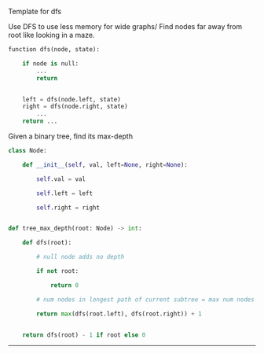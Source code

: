 Template for dfs

Use DFS to use less memory for wide graphs/ Find nodes far away from root like looking in a maze.

```python
function dfs(node, state):

    if node is null:
        ...
        return


    left = dfs(node.left, state)
    right = dfs(node.right, state)
        ...
    return ...
```

Given a binary tree, find its max-depth

```python
class Node:

    def __init__(self, val, left=None, right=None):

        self.val = val

        self.left = left

        self.right = right


def tree_max_depth(root: Node) -> int:

    def dfs(root):

        # null node adds no depth

        if not root:

            return 0

        # num nodes in longest path of current subtree = max num nodes of its two subtrees + 1 current node

        return max(dfs(root.left), dfs(root.right)) + 1


    return dfs(root) - 1 if root else 0

```

---

```python

```
